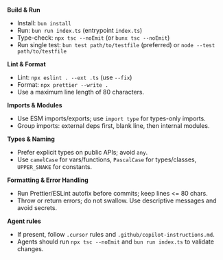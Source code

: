 **Build & Run**

- Install: `bun install`
- Run: `bun run index.ts` (entrypoint `index.ts`)
- Type-check: `npx tsc --noEmit` (or `bunx tsc --noEmit`)
- Run single test: `bun test path/to/testfile` (preferred) or `node --test path/to/testfile`

**Lint & Format**

- Lint: `npx eslint . --ext .ts` (use `--fix`)
- Format: `npx prettier --write .`
- Use a maximum line length of 80 characters.

**Imports & Modules**

- Use ESM imports/exports; use `import type` for types-only imports.
- Group imports: external deps first, blank line, then internal modules.

**Types & Naming**

- Prefer explicit types on public APIs; avoid `any`.
- Use `camelCase` for vars/functions, `PascalCase` for types/classes, `UPPER_SNAKE` for constants.

**Formatting & Error Handling**

- Run Prettier/ESLint autofix before commits; keep lines <= 80 chars.
- Throw or return errors; do not swallow. Use descriptive messages and avoid secrets.

**Agent rules**

- If present, follow `.cursor` rules and `.github/copilot-instructions.md`.
- Agents should run `npx tsc --noEmit` and `bun run index.ts` to validate changes.
